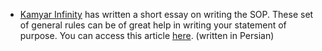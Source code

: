 * [Kamyar Infinity](https://twitter.com/kamyarinfinity) has written a short essay on writing the SOP. These set of general rules can be of great help in writing your statement of purpose. You can access this article [here](http://admission.rocks/treasury/article/2/). (written in Persian)
